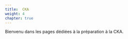 ```yaml
---
title:  CKA
weight: 4
chapter: true
---
```


Bienvenu dans les pages dédiées à la préparation à la CKA.
